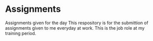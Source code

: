 # Assignments
Assignments given for the day
This respository is for the submittion of assignments given to me everyday at work. This is the job role at my training period.
